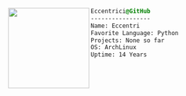 <div style="display:block;text-align:left"><a href="https://github.com/Eccentrici/" imageanchor="1"><img align="left" src="https://avatars.githubusercontent.com/u/96399844?v=4" border="0" style="width:165px;">
  
  ```css
  Eccentrici@GitHub
  -----------------
  Name: Eccentri
  Favorite Language: Python
  Projects: None so far
  OS: ArchLinux  
  Uptime: 14 Years
  ```


</div>


